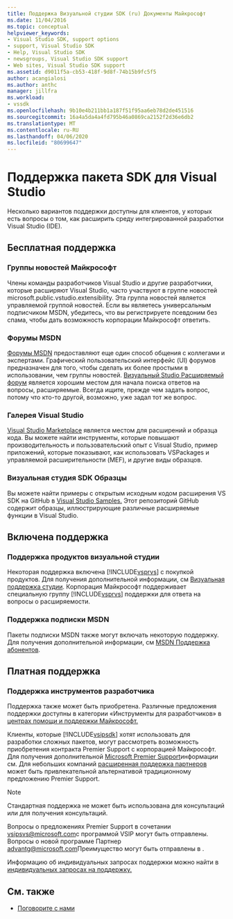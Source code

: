 ```yaml
---
title: Поддержка Визуальной студии SDK (ru) Документы Майкрософт
ms.date: 11/04/2016
ms.topic: conceptual
helpviewer_keywords:
- Visual Studio SDK, support options
- support, Visual Studio SDK
- Help, Visual Studio SDK
- newsgroups, Visual Studio SDK support
- Web sites, Visual Studio SDK support
ms.assetid: d9011f5a-cb53-418f-9d8f-74b15b9fc5f5
author: acangialosi
ms.author: anthc
manager: jillfra
ms.workload:
- vssdk
ms.openlocfilehash: 9b10e4b211bb1a187f51f95aa6eb78d2de451516
ms.sourcegitcommit: 16a4a5da4a4fd795b46a0869ca2152f2d36e6db2
ms.translationtype: MT
ms.contentlocale: ru-RU
ms.lasthandoff: 04/06/2020
ms.locfileid: "80699647"
---
```

# <a name="support-for-the-visual-studio-sdk"></a>Поддержка пакета SDK для Visual Studio
Несколько вариантов поддержки доступны для клиентов, у которых есть вопросы о том, как расширить среду интегрированной разработки Visual Studio (IDE).

## <a name="free-support"></a>Бесплатная поддержка

### <a name="microsoft-newsgroups"></a>Группы новостей Майкрософт
 Члены команды разработчиков Visual Studio и другие разработчики, которые расширяют Visual Studio, часто участвуют в группе новостей microsoft.public.vstudio.extensibility. Эта группа новостей является управляемой группой новостей. Если вы являетесь универсальным подписчиком MSDN, убедитесь, что вы регистрируете псевдоним без спама, чтобы дать возможность корпорации Майкрософт ответить.

### <a name="msdn-forums"></a>Форумы MSDN
 [Форумы MSDN](https://social.msdn.microsoft.com/Forums/en-US/home) предоставляют еще один способ общения с коллегами и экспертами. Графический пользовательский интерфейс (UI) форумов предназначен для того, чтобы сделать их более простыми в использовании, чем группы новостей. [Визуальный Studio Расширяемый форум](/azure/devops/integrate/index?view=azure-devops&viewFallbackFrom=vsts) является хорошим местом для начала поиска ответов на вопросы, расширяемые. Всегда ищите, прежде чем задать вопрос, потому что кто-то другой, возможно, уже задал тот же вопрос.

### <a name="visual-studio-gallery"></a>Галерея Visual Studio
 [Visual Studio Marketplace](https://marketplace.visualstudio.com/) является местом для расширений и образца кода. Вы можете найти инструменты, которые повышают производительность и пользовательский опыт с Visual Studio, пример приложений, которые показывают, как использовать VSPackages и управляемой расширительности (MEF), и другие виды образцов.

### <a name="visual-studio-sdk-samples"></a>Визуальная студия SDK Образцы

Вы можете найти примеры с открытым исходным кодом расширения VS SDK на GitHub в [Visual Studio Samples.](https://github.com/Microsoft/VSSDK-Extensibility-Samples) Этот репозиторий GitHub содержит образцы, иллюстрирующие различные расширяемые функции в Visual Studio.

## <a name="included-support"></a>Включена поддержка

### <a name="visual-studio-product-support"></a>Поддержка продуктов визуальной студии
 Некоторая поддержка включена [!INCLUDE[vsprvs](../code-quality/includes/vsprvs_md.md)] с покупкой продуктов. Для получения дополнительной информации, см [Визуальная поддержка студии](https://msdn.microsoft.com/vstudio/cc136615.aspx). Корпорация Майкрософт поддерживает специальную группу [!INCLUDE[vsprvs](../code-quality/includes/vsprvs_md.md)] поддержки для ответа на вопросы о расширяемости.

### <a name="msdn-subscription-support"></a>Поддержка подписки MSDN
 Пакеты подписки MSDN также могут включать некоторую поддержку. Для получения дополнительной информации, см [MSDN Поддержка абонентов](https://msdn.microsoft.com/subscriptions/aa718661.aspx).

## <a name="paid-support"></a>Платная поддержка

### <a name="developer-tools-support"></a>Поддержка инструментов разработчика

Поддержка также может быть приобретена. Различные предложения поддержки доступны в категории «Инструменты для разработчиков» в [центрах помощи и поддержки Майкрософт.](https://support.microsoft.com/supportforbusiness/productselection?fltadd=sps-business-1&sapId=4fd4947b-15ea-ce01-080f-97f2ca3c76e8)

Клиенты, которые [!INCLUDE[vsipsdk](../extensibility/includes/vsipsdk_md.md)] хотят использовать для разработки сложных пакетов, могут рассмотреть возможность приобретения контракта Premier Support с корпорацией Майкрософт. Для получения дополнительной [Microsoft Premier Support](https://support.microsoft.com/premier)информации см. Для небольших компаний [расширенная поддержка партнеров](https://partner.microsoft.com/support/advanced-cloud-support) может быть привлекательной альтернативой традиционному предложению Premier Support.

> [!NOTE]
> Стандартная поддержка не может быть использована для консультаций или для получения консультаций.

Вопросы о предложениях Premier Support в сочетании [vsipsvs@microsoft.com](mailto:vsipsvs@microsoft.com)с программой VSIP могут быть отправлены. Вопросы о новой программе Партнер [advantg@microsoft.com](mailto:advantg@microsoft.com)Преимущество могут быть отправлены в .

Информацию об индивидуальных запросах поддержки можно найти в [индивидуальных запросах на поддержку.](https://support.microsoft.com/supportforbusiness/productselection)

## <a name="see-also"></a>См. также

- [Поговорите с нами](../ide/feedback-options.md)
